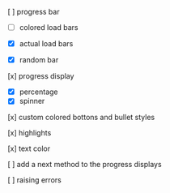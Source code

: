 [ ] progress bar 
- [ ] colored load bars
- [x] actual load bars
- [x] random bar


[x] progress display
- [x] percentage
- [x] spinner

[x] custom colored bottons and bullet styles

[x] highlights

[x] text color

[ ] add a next method to the progress displays

[ ] raising errors


